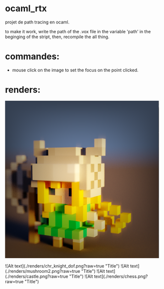# ocaml_rtx

projet de path tracing en ocaml.

to make it work, write the path of the .vox file in the variable 'path' in the beginging of the stript,
then, recompile the all thing.

# commandes:
  - mouse click on the image to set the focus on the point clicked.

# renders:

<p align="center">
  <img src="./renders/chr_knight_dof.png">
</p>
![Alt text](./renders/chr_knight_dof.png?raw=true "Title")
![Alt text](./renders/mushroom2.png?raw=true "Title")
![Alt text](./renders/castle.png?raw=true "Title")
![Alt text](./renders/chess.png?raw=true "Title")

